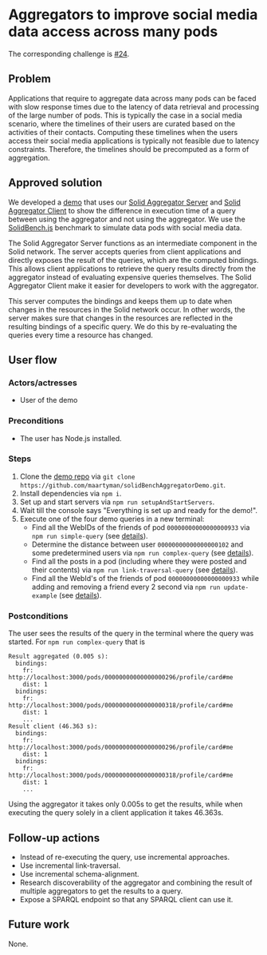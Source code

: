 <!--
Fill in the WebIDs of the people below.
Leave this in comments!
It's possible to have multiple people per role.

Challenge/scenario creator:
  - https://data.knows.idlab.ugent.be/person/pbonte/#me
Solution creator:
  - https://data.knows.idlab.ugent.be/person/maartenvdb/#me
Report writer:
  - https://pieterheyvaert.com/#me
-->

# Aggregators to improve social media data access across many pods

The corresponding challenge is [#24](https://github.com/SolidLabResearch/Challenges/issues/24).

## Problem

Applications that require to aggregate data across many pods can be faced with slow response times due to
the latency of data retrieval and processing of the large number of pods.
This is typically the case in a social media scenario,
where the timelines of their users are curated based on the activities of their contacts.
Computing these timelines when the users access their social media applications is typically not feasible
due to latency constraints.
Therefore, the timelines should be precomputed as a form of aggregation.

## Approved solution
<!--
Provide information about the approved solution:
names of tools/libraries created, repos, and so on.
-->

We developed a [demo](https://github.com/maartyman/solidBenchAggregatorDemo) that
uses our [Solid Aggregator Server](https://github.com/maartyman/solid-aggregator-server) and
[Solid Aggregator Client](https://github.com/maartyman/solid-aggregator-client)
to show the difference in execution time of a query
between using the aggregator and not using the aggregator.
We use the [SolidBench.js](https://github.com/SolidBench/SolidBench.js) benchmark to
simulate data pods with social media data.

The Solid Aggregator Server functions as an intermediate component in the Solid network.
The server accepts queries from client applications and
directly exposes the result of the queries, which are the computed bindings.
This allows client applications to retrieve the query results directly from the aggregator instead of
evaluating expensive queries themselves.
The Solid Aggregator Client make it easier for developers to work with the aggregator.

This server computes the bindings and
keeps them up to date when changes in the resources in the Solid network occur.
In other words, the server makes sure that changes in the resources are reflected in
the resulting bindings of a specific query.
We do this by re-evaluating the queries every time a resource has changed.

## User flow

### Actors/actresses

- User of the demo

### Preconditions

- The user has Node.js installed.

### Steps

1. Clone the [demo repo](https://github.com/maartyman/solidBenchAggregatorDemo) via `git clone https://github.com/maartyman/solidBenchAggregatorDemo.git`.
2. Install dependencies via `npm i`.
3. Set up and start servers via `npm run setupAndStartServers`.
4. Wait till the console says "Everything is set up and ready for the demo!".
5. Execute one of the four demo queries in a new terminal:
    - Find all the WebIDs of the friends of pod `00000000000000000933` via `npm run simple-query`
      (see [details](https://github.com/maartyman/solidBenchAggregatorDemo#demo-1)).
    - Determine the distance between user `00000000000000000102` and some predetermined users via `npm run complex-query`
      (see [details](https://github.com/maartyman/solidBenchAggregatorDemo#demo-2)).
    - Find all the posts in a pod (including where they were posted and their contents) via `npm run link-traversal-query`
      (see [details](https://github.com/maartyman/solidBenchAggregatorDemo#demo-3)).
    - Find all the WebId's of the friends of pod `00000000000000000933` while adding and removing a friend every 2 second
      via `npm run update-example` (see [details](https://github.com/maartyman/solidBenchAggregatorDemo#demo-4)).

### Postconditions

The user sees the results of the query in the terminal where the query was started.
For `npm run complex-query` that is

```text
Result aggregated (0.005 s): 
  bindings: 
    fr: http://localhost:3000/pods/00000000000000000296/profile/card#me
    dist: 1
  bindings: 
    fr: http://localhost:3000/pods/00000000000000000318/profile/card#me
    dist: 1
    ...
Result client (46.363 s): 
  bindings: 
    fr: http://localhost:3000/pods/00000000000000000296/profile/card#me
    dist: 1
  bindings: 
    fr: http://localhost:3000/pods/00000000000000000318/profile/card#me
    dist: 1
    ...
```

Using the aggregator it takes only 0.005s to get the results, while
when executing the query solely in a client application it takes 46.363s.

## Follow-up actions

- Instead of re-executing the query, use incremental approaches.
- Use incremental link-traversal.
- Use incremental schema-alignment.
- Research discoverability of the aggregator and combining the result of multiple aggregators to get the results to a query.
- Expose a SPARQL endpoint so that any SPARQL client can use it.

## Future work

None.
